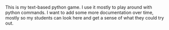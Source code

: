 This is my text-based python game.  I use it mostly to play around with python commands.  I want to add some more documentation over time, mostly so my students can look here and get a sense of what they could try out.
